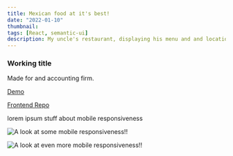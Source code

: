 ```yaml
---
title: Mexican food at it's best!
date: "2022-01-10"
thumbnail:
tags: [React, semantic-ui]
description: My uncle's restaurant, displaying his menu and and location!
---
```


<div>
  <h3>
    Working title
  </h3>
  <p>
    Made for and accounting firm.  
  </p>
  <p>
    <a href='https://huicholitos.com'>
      Demo
    </a>
  </p>
  <p>
    <a href='https://github.com/Midlu/LanHiWebsite/settings'>
      Frontend Repo
    </a>
  </p>
  <p>
  lorem ipsum stuff about mobile responsiveness
  </p>

![A look at some mobile responsiveness!!](./mobile_home.png)

![A look at even more mobile responsiveness!!](./about_us_taxes.png)

</div>

